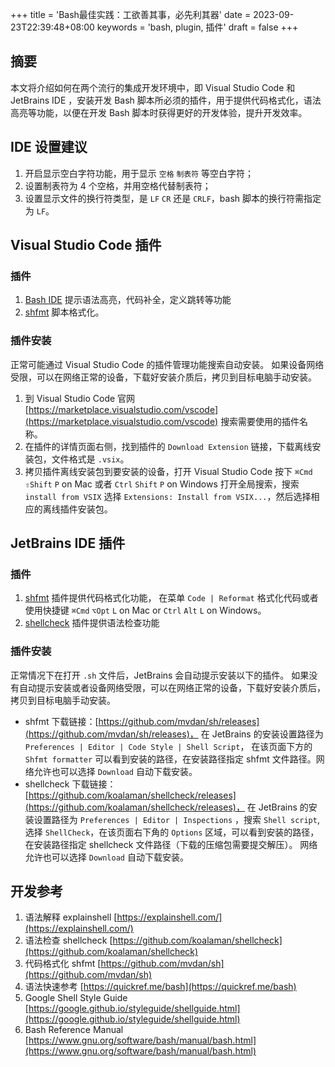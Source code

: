 +++
title = 'Bash最佳实践：工欲善其事，必先利其器'
date = 2023-09-23T22:39:48+08:00
keywords = 'bash, plugin, 插件'
draft = false
+++

## 摘要

本文将介绍如何在两个流行的集成开发环境中，即 Visual Studio Code 和 JetBrains IDE ，安装开发 Bash
脚本所必须的插件，用于提供代码格式化，语法高亮等功能，以便在开发 Bash 脚本时获得更好的开发体验，提升开发效率。

## IDE 设置建议

1. 开启显示空白字符功能，用于显示 `空格` `制表符` 等空白字符；
2. 设置制表符为 4 个空格，并用空格代替制表符；
3. 设置显示文件的换行符类型，是 `LF` `CR` 还是 `CRLF`，bash 脚本的换行符需指定为 `LF`。

## Visual Studio Code 插件

### 插件

1. [Bash IDE](https://marketplace.visualstudio.com/items?itemName=mads-hartmann.bash-ide-vscode) 提示语法高亮，代码补全，定义跳转等功能
2. [shfmt](https://marketplace.visualstudio.com/items?itemName=mkhl.shfmt) 脚本格式化。

### 插件安装

正常可能通过 Visual Studio Code 的插件管理功能搜索自动安装。
如果设备网络受限，可以在网络正常的设备，下载好安装介质后，拷贝到目标电脑手动安装。

1. 到 Visual Studio Code 官网 [https://marketplace.visualstudio.com/vscode](https://marketplace.visualstudio.com/vscode)
   搜索需要使用的插件名称。
2. 在插件的详情页面右侧，找到插件的 `Download Extension` 链接，下载离线安装包，文件格式是 `.vsix`。
3. 拷贝插件离线安装包到要安装的设备，打开 Visual Studio Code 按下 `⌘Cmd` `⇧Shift` `P` on Mac 或者 `Ctrl` `Shift` `P` on
   Windows 打开全局搜索，搜索 `install from VSIX` 选择 `Extensions: Install from VSIX...`，然后选择相应的离线插件安装包。

## JetBrains IDE 插件

### 插件

1. [shfmt](https://github.com/mvdan/sh) 插件提供代码格式化功能，
   在菜单 `Code | Reformat` 格式化代码或者使用快捷键 `⌘Сmd` `⌥Opt` `L` on Mac or `Ctrl` `Alt` `L` on Windows。
2. [shellcheck](https://github.com/koalaman/shellcheck) 插件提供语法检查功能

### 插件安装

正常情况下在打开 `.sh` 文件后，JetBrains 会自动提示安装以下的插件。
如果没有自动提示安装或者设备网络受限，可以在网络正常的设备，下载好安装介质后，拷贝到目标电脑手动安装。

- shfmt 下载链接：[https://github.com/mvdan/sh/releases](https://github.com/mvdan/sh/releases)，
  在 JetBrains 的安装设置路径为 `Preferences | Editor | Code Style | Shell Script`，
  在该页面下方的 `Shfmt formatter` 可以看到安装的路径，在安装路径指定 shfmt 文件路径。网络允许也可以选择 `Download`
  自动下载安装。
- shellcheck
  下载链接：[https://github.com/koalaman/shellcheck/releases](https://github.com/koalaman/shellcheck/releases)，
  在 JetBrains 的安装设置路径为 `Preferences | Editor | Inspections` ，搜索 `Shell script`,
  选择 `ShellCheck`，在该页面右下角的 `Options` 区域，可以看到安装的路径，在安装路径指定 shellcheck 文件路径（下载的压缩包需要提交解压）。
  网络允许也可以选择 `Download` 自动下载安装。

## 开发参考

1. 语法解释 explainshell [https://explainshell.com/](https://explainshell.com/)
2. 语法检查 shellcheck [https://github.com/koalaman/shellcheck](https://github.com/koalaman/shellcheck)
3. 代码格式化 shfmt [https://github.com/mvdan/sh](https://github.com/mvdan/sh)
4. 语法快速参考 [https://quickref.me/bash](https://quickref.me/bash)
5. Google Shell Style Guide [https://google.github.io/styleguide/shellguide.html](https://google.github.io/styleguide/shellguide.html)
6. Bash Reference Manual [https://www.gnu.org/software/bash/manual/bash.html](https://www.gnu.org/software/bash/manual/bash.html)
